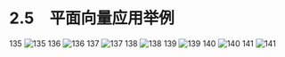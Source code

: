 # 2.5　平面向量应用举例

135
![135](../../book/人教版高中数学A版必修4/人教版高中数学A版必修4_135.png)
136
![136](../../book/人教版高中数学A版必修4/人教版高中数学A版必修4_136.png)
137
![137](../../book/人教版高中数学A版必修4/人教版高中数学A版必修4_137.png)
138
![138](../../book/人教版高中数学A版必修4/人教版高中数学A版必修4_138.png)
139
![139](../../book/人教版高中数学A版必修4/人教版高中数学A版必修4_139.png)
140
![140](../../book/人教版高中数学A版必修4/人教版高中数学A版必修4_140.png)
141
![141](../../book/人教版高中数学A版必修4/人教版高中数学A版必修4_141.png)
